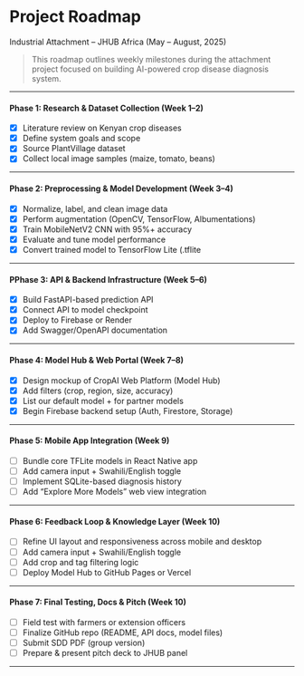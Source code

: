 #  Project Roadmap
Industrial Attachment – JHUB Africa (May – August, 2025)

> This roadmap outlines weekly milestones during the attachment project focused on building AI-powered crop disease diagnosis system.

---

#### Phase 1: Research & Dataset Collection (Week 1–2)
- [x] Literature review on Kenyan crop diseases
- [x] Define system goals and scope
- [x] Source PlantVillage dataset
- [x] Collect local image samples (maize, tomato, beans)

---

####  Phase 2: Preprocessing & Model Development (Week 3–4)
- [x] Normalize, label, and clean image data
- [x] Perform augmentation (OpenCV, TensorFlow, Albumentations)
- [x] Train MobileNetV2 CNN with 95%+ accuracy
- [x] Evaluate and tune model performance  
- [x] Convert trained model to TensorFlow Lite (.tflite
---

####  PPhase 3: API & Backend Infrastructure (Week 5–6)
- [x] Build FastAPI-based prediction API
- [x] Connect API to model checkpoint
- [x] Deploy to Firebase or Render
- [x] Add Swagger/OpenAPI documentation

---

####  Phase 4: Model Hub & Web Portal (Week 7–8)
- [x] Design mockup of CropAI Web Platform (Model Hub)
- [x] Add filters (crop, region, size, accuracy)
- [x] List our default model + for partner models
- [x] Begin Firebase backend setup (Auth, Firestore, Storage)

---

####  Phase 5: Mobile App Integration (Week 9)
- [ ] Bundle core TFLite models in React Native app
- [ ] Add camera input + Swahili/English toggle  
- [ ] Implement SQLite-based diagnosis history
- [ ] Add “Explore More Models” web view integration

---

####  Phase 6: Feedback Loop & Knowledge Layer (Week 10)
- [ ] Refine UI layout and responsiveness across mobile and desktop
- [ ] Add camera input + Swahili/English toggle  
- [ ] Add crop and tag filtering logic
- [ ] Deploy Model Hub to GitHub Pages or Vercel

---

####  Phase 7: Final Testing, Docs & Pitch (Week 10)
- [ ] Field test with farmers or extension officers  
- [ ] Finalize GitHub repo (README, API docs, model files)    
- [ ] Submit SDD PDF (group version)
- [ ] Prepare & present pitch deck to JHUB panel  
---

